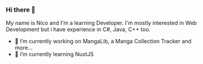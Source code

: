 ### Hi there 👋

My name is Nico and I'm a learning Developer. I'm mostly interested in Web Development but i have experience in C#, Java, C++ too.

- 🔭 I’m currently working on MangaLib, a Manga Collection Tracker and more...
- 🌱 I’m currently learning NuxtJS
